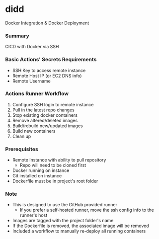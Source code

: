 # didd
Docker Integration & Docker Deployment

### Summary
CICD with Docker via SSH

### Basic Actions' Secrets Requirements
* SSH Key to access remote instance
* Remote Host IP (or EC2 DNS info)
* Remote Username

### Actions Runner Workflow
1. Configure SSH login to remote instance
2. Pull in the latest repo changes
3. Stop existing docker containers
4. Remove altered/deleted images
5. Build/rebuild new/updated images
6. Build new containers
7. Clean up

### Prerequisites
* Remote Instance with ability to pull repository
  * Repo will need to be cloned first
* Docker running on instance
* Git installed on instance
* Dockerfile must be in project's root folder

### Note
* This is designed to use the GitHub provided runner
  * If you prefer a self-hosted runner, move the ssh config info to the runner's host 
* Images are tagged with the project folder's name
* If the Dockerfile is removed, the associated image will be removed
* Included a workflow to manually re-deploy all running containers